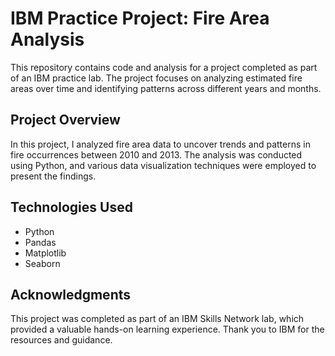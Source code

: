 # IBM Practice Project: Fire Area Analysis

This repository contains code and analysis for a project completed as part of an IBM practice lab. The project focuses on analyzing estimated fire areas over time and identifying patterns across different years and months.

## Project Overview

In this project, I analyzed fire area data to uncover trends and patterns in fire occurrences between 2010 and 2013. The analysis was conducted using Python, and various data visualization techniques were employed to present the findings.

## Technologies Used

- Python
- Pandas
- Matplotlib
- Seaborn

## Acknowledgments

This project was completed as part of an IBM Skills Network lab, which provided a valuable hands-on learning experience. Thank you to IBM for the resources and guidance.

